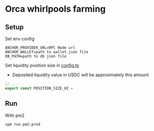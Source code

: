 # Orca whirlpools farming

## Setup

Set env config
```env
ANCHOR_PROVIDER_URL=RPC Node url
ANCHOR_WALLET=path to wallet.json file
DB_PATH=path to db json file
```

Set liquidity position size in [config.ts](./src/config.ts)
- Deposited liquidity value in USDC will be approximately this amount
```ts
// ...
export const POSITION_SIZE_UI =
```

## Run

With pm2
```sh
npm run pm2:prod
```
